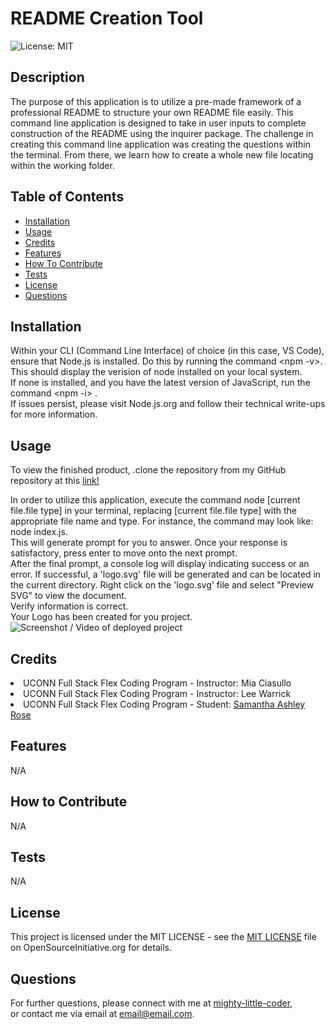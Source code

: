 # README Creation Tool
  ![License: MIT](https://img.shields.io/badge/License-MIT-yellow.svg)
  
  
  ## Description
  
  The purpose of this application is to utilize a pre-made framework of a professional README to structure your own README file easily. This command line application is designed to take in user inputs to complete construction of the README using the inquirer package. The challenge in creating this command line application was creating the questions within the terminal. From there, we learn how to create a whole new file locating within the working folder.
  
  
  ## Table of Contents
  
  - [Installation](#installation)
  - [Usage](#usage)
  - [Credits](#credits)
  - [Features](#features)
  - [How To Contribute](#how-to-contribute)
  - [Tests](#tests)
  - [License](#license)
  - [Questions](#questions)
  
  
  ## Installation
  
  Within your CLI (Command Line Interface) of choice (in this case, VS Code), ensure that Node.js is installed. Do this by running the command <npm -v>. This should display the verision of node installed on your local system.<br> If none is installed, and you have the latest version of JavaScript, run the command <npm -i> .<br>If issues persist, please visit Node.js.org and follow their technical write-ups for more information.
  
  
  ## Usage
  To view the finished product, .clone the repository from my GitHub repository at this <a href="https://github.com/mighty-little-coder/SVG-Logo-Creation-Tool">link!</a>
  
  In order to utilize this application, execute the command node [current file.file type] in your terminal, replacing [current file.file type] with the appropriate file name and type. For instance, the command may look like: node index.js.<br>This will generate prompt for you to answer. Once your response is satisfactory, press enter to move onto the next prompt.<br>After the final prompt, a console log will display indicating success or an error. If successful, a 'logo.svg' file will be generated and can be located in the current directory. Right click on the 'logo.svg' file and select "Preview SVG" to view the document.<br>Verify information is correct.<br>Your Logo has been created for you project.
  ![Screenshot / Video of deployed project](./images/project-screenshot1.png)
  
  
  ## Credits
  
  <li>UCONN Full Stack Flex Coding Program - Instructor: Mia Ciasullo</li><li>UCONN Full Stack Flex Coding Program - Instructor: Lee Warrick</li><li>UCONN Full Stack Flex Coding Program - Student: <a href="https://github.com/samanthashleyrose">Samantha Ashley Rose</a> </li>
  
  
  ## Features
  
  N/A
  
  
  ## How to Contribute
  
  N/A
  
  
  ## Tests
  
  N/A
  
  
  ## License
  
  This project is licensed under the MIT LICENSE - see the <a href="https://opensource.org/licenses/MIT">MIT LICENSE</a> file on OpenSourceInitiative.org for details.
  
  
  ## Questions
  
  For further questions, please connect with me at <a href="https://github.com/mighty-little-coder">mighty-little-coder</a>,<br>
  or contact me via email at <a href="email@email.com">email@email.com</a>.